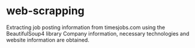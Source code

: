 # web-scrapping
Extracting job posting information from timesjobs.com using the BeautifulSoup4 library
Company information, necessary technologies and website information are obtained.
